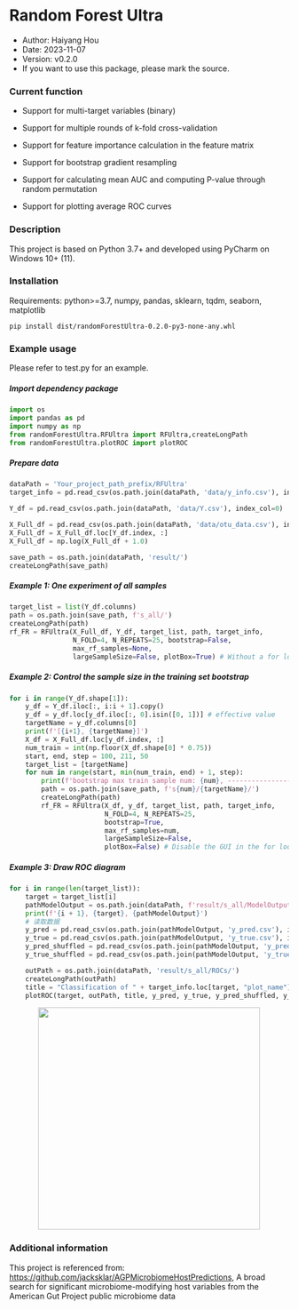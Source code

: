 # Random Forest Ultra

- Author: Haiyang Hou
- Date: 2023-11-07
- Version: v0.2.0
- If you want to use this package, please mark the source.

### Current function

- Support for multi-target variables (binary)

- Support for multiple rounds of k-fold cross-validation

- Support for feature importance calculation in the feature matrix

- Support for bootstrap gradient resampling

- Support for calculating mean AUC and computing P-value through random permutation

- Support for plotting average ROC curves

### Description

This project is based on Python 3.7+ and developed using PyCharm on Windows 10+ (11).


### Installation
Requirements: python>=3.7, numpy, pandas, sklearn, tqdm, seaborn, matplotlib

```commandline
pip install dist/randomForestUltra-0.2.0-py3-none-any.whl
```

### Example usage

Please refer to test.py for an example.


##### Import dependency package
```python
import os
import pandas as pd
import numpy as np
from randomForestUltra.RFUltra import RFUltra,createLongPath
from randomForestUltra.plotROC import plotROC
```
##### Prepare data
```python
dataPath = 'Your_project_path_prefix/RFUltra'
target_info = pd.read_csv(os.path.join(dataPath, 'data/y_info.csv'), index_col=0)

Y_df = pd.read_csv(os.path.join(dataPath, 'data/Y.csv'), index_col=0)

X_Full_df = pd.read_csv(os.path.join(dataPath, 'data/otu_data.csv'), index_col=0)
X_Full_df = X_Full_df.loc[Y_df.index, :]
X_Full_df = np.log(X_Full_df + 1.0)

save_path = os.path.join(dataPath, 'result/')
createLongPath(save_path)
```

##### Example 1: One experiment of all samples
```python
target_list = list(Y_df.columns)
path = os.path.join(save_path, f's_all/')
createLongPath(path)
rf_FR = RFUltra(X_Full_df, Y_df, target_list, path, target_info,
                N_FOLD=4, N_REPEATS=25, bootstrap=False,
                max_rf_samples=None,
                largeSampleSize=False, plotBox=True) # Without a for loop, you can use the GUI.
```

##### Example 2: Control the sample size in the training set bootstrap
```python
for i in range(Y_df.shape[1]):
    y_df = Y_df.iloc[:, i:i + 1].copy()
    y_df = y_df.loc[y_df.iloc[:, 0].isin([0, 1])] # effective value
    targetName = y_df.columns[0]
    print(f'[{i+1}, {targetName}]')
    X_df = X_Full_df.loc[y_df.index, :]
    num_train = int(np.floor(X_df.shape[0] * 0.75))
    start, end, step = 100, 211, 50
    target_list = [targetName]
    for num in range(start, min(num_train, end) + 1, step):
        print(f'bootstrap max train sample num: {num}, ----------------------------')
        path = os.path.join(save_path, f's{num}/{targetName}/')
        createLongPath(path)
        rf_FR = RFUltra(X_df, y_df, target_list, path, target_info,
                        N_FOLD=4, N_REPEATS=25,
                        bootstrap=True,
                        max_rf_samples=num,
                        largeSampleSize=False,
                        plotBox=False) # Disable the GUI in the for loop, otherwise an error will be reported.
```


##### Example 3: Draw ROC diagram
```python
for i in range(len(target_list)):
    target = target_list[i]
    pathModelOutput = os.path.join(dataPath, f'result/s_all/ModelOutput/{target}/')
    print(f'{i + 1}, {target}, {pathModelOutput}')
    # 读取数据
    y_pred = pd.read_csv(os.path.join(pathModelOutput, 'y_pred.csv'), index_col=None, header=None)
    y_true = pd.read_csv(os.path.join(pathModelOutput, 'y_true.csv'), index_col=None, header=None)
    y_pred_shuffled = pd.read_csv(os.path.join(pathModelOutput, 'y_pred_shuffled.csv'), index_col=None, header=None)
    y_true_shuffled = pd.read_csv(os.path.join(pathModelOutput, 'y_true_shuffled.csv'), index_col=None, header=None)

    outPath = os.path.join(dataPath, 'result/s_all/ROCs/')
    createLongPath(outPath)
    title = "Classification of " + target_info.loc[target, "plot_name"]
    plotROC(target, outPath, title, y_pred, y_true, y_pred_shuffled, y_true_shuffled)
```

<div align=center><img width="400" height="400" src="docs/ROC.png"/></div>

### Additional information
This project is referenced from: https://github.com/jacksklar/AGPMicrobiomeHostPredictions, A broad search for significant microbiome-modifying host variables from the American Gut Project public microbiome data
